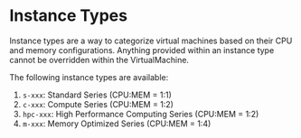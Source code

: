 # Instance Types

Instance types are a way to categorize virtual machines based on their CPU and memory
configurations.
Anything provided within an instance type cannot be overridden within the VirtualMachine.

The following instance types are available:

1. `s-xxx`: Standard Series (CPU:MEM = 1:1)
2. `c-xxx`: Compute Series (CPU:MEM = 1:2)
3. `hpc-xxx`: High Performance Computing Series (CPU:MEM = 1:2)
4. `m-xxx`: Memory Optimized Series (CPU:MEM = 1:4)
